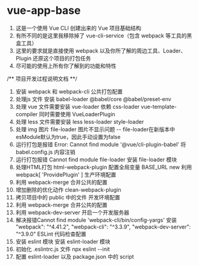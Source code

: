 # vue-app-base

1. 这是一个使用 Vue CLI 创建出来的 Vue 项目基础结构
2. 有所不同的是这里我移除掉了 vue-cli-service（包含 webpack 等工具的黑盒工具）
3. 这里的要求就是直接使用 webpack 以及你所了解的周边工具、Loader、Plugin 还原这个项目的打包任务
4. 尽可能的使用上所有你了解到的功能和特性

/** 项目开发过程说明文档 **/
1. 安装 webpack 和 webpack-cli
公共打包配置
2. 处理js 文件 安装 babel-loader @babel/core @babel/preset-env
3. 处理 vue 文件需要安装 vue-loader 依赖 css-loader vue-template-compiler 同时需要使用 VueLoaderPlugin
4. 处理 less 文件需要安装 less less-loader style-loader
5. 处理 img 图片 file-loader 图片不显示问题 -- file-loader在新版本中esModule默认为true，因此手动设置为false
6. 运行打包是报错 Error: Cannot find module '@vue/cli-plugin-babel' 将babel.config.js 内容注销 
7. 运行打包报错 Cannot find module file-loader 安装 file-loader 模块
8. 处理HTML打包 html-webpack-plugin 配置全局变量 BASE_URL new 利用 webpack[ 'ProvidePlugin' ]
生产环境配置
9. 利用 webpack-merge 合并公共的配置
10. 增加删除的优化动作 clean-webpack-plugin
11. 拷贝项目中的 public 中的文件
开发环境配置
12. 利用 webpack-merge 合并公共的配置
13. 利用 webpack-dev-server 开启一个开发服务器
14. 解决报错Cannot find module 'webpack-cli/bin/config-yargs' 
	安装 "webpack": "^4.41.2", "webpack-cli": "^3.3.9", "webpack-dev-server": "^3.9.0"
ESLint 代码检查配置	
15. 安装 eslint 模块 安装 eslint-loader 模块
16. 初始化 .eslintrc.js 文件 npx eslint --init
17. 配置 eslint-loader 以及 package.json 中的 script
